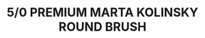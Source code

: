 ---
layout: product
title: "5/0 PREMIUM MARTA KOLINSKY ROUND BRUSH"
price: "1700" 
desc: "Četkica"
img_path: "/assets/img/A.MIG-8600.webp"
brand: "AMMO"
available: false
special_offer: false
new: false
soon: false
cat: "070000"
subcat: "070100"
subsubcat: "070102"
sifra: "A.MIG-8600"
popular: false
---